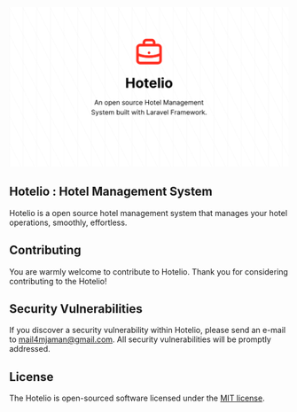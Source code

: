 <img src="Hotelio.png">


## Hotelio : Hotel Management System

Hotelio is a open source hotel management system that manages your hotel operations, smoothly, effortless.

## Contributing

You are warmly welcome to contribute to Hotelio. Thank you for considering contributing to the Hotelio!


## Security Vulnerabilities

If you discover a security vulnerability within Hotelio, please send an e-mail to mail4mjaman@gmail.com. All security vulnerabilities will be promptly addressed.

## License

The Hotelio is open-sourced software licensed under the [MIT license](https://opensource.org/licenses/MIT).
